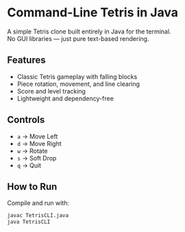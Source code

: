 # Command-Line Tetris in Java

A simple Tetris clone built entirely in Java for the terminal.  
No GUI libraries — just pure text-based rendering.

## Features
- Classic Tetris gameplay with falling blocks
- Piece rotation, movement, and line clearing
- Score and level tracking
- Lightweight and dependency-free

## Controls
- `a` → Move Left  
- `d` → Move Right  
- `w` → Rotate  
- `s` → Soft Drop  
- `q` → Quit  

## How to Run
Compile and run with:
```bash
javac TetrisCLI.java
java TetrisCLI

